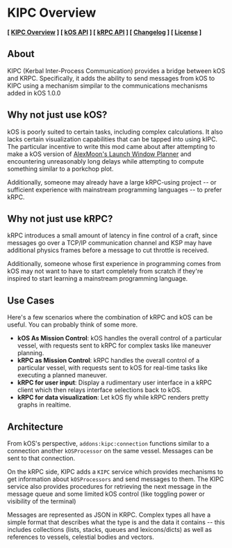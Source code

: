 ﻿# KIPC Overview

**[ [KIPC Overview](index.md) ] [ [kOS API](kos.md) ] [ [kRPC API](krpc.md) ] [ [Changelog](CHANGELOG.md) ] [ [License](LICENSE.md) ]** 

## About

KIPC (Kerbal Inter-Process Communication) provides a bridge between kOS and KRPC.  Specifically, it adds the ability
to send messages from kOS to KIPC using a mechanism simpilar to the communications mechanisms added in kOS 1.0.0

## Why not just use kOS?

kOS is poorly suited to certain tasks, including complex calculations.  It also lacks certain visualization
capabilities that can be tapped into using kIPC.  The particular incentive to write this mod came about after
attempting to make a kOS version of [AlexMoon's Launch Window Planner](http://alexmoon.github.io/ksp/) and
encountering unreasonably long delays while attempting to compute something similar to a porkchop plot.

Additionally, someone may already have a large kRPC-using project -- or sufficient experience with mainstream
programming languages -- to prefer kRPC.

## Why not just use kRPC?

kRPC introduces a small amount of latency in fine control of a craft, since messages go over a TCP/IP communication
channel and KSP may have additional physics frames before a message to cut throttle is received.

Additionally, someone whose first experience in programming comes from kOS may not want to have to start completely 
from scratch if they're inspired to start learning a mainstream programming language.

## Use Cases

Here's a few scenarios where the combination of kRPC and kOS can be useful.  You can probably think of some more.

 * **kOS As Mission Control**: kOS handles the overall control of a particular vessel, with requests sent to kRPC for
   complex tasks like maneuver planning.
 * **kRPC as Mission Control**: kRPC handles the overall control of a particular vessel, with requests sent to kOS for
   real-time tasks like executing a planned maneuver.
 * **kRPC for user input**: Display a rudimentary user interface in a kRPC client which then relays interface 
   selections back to kOS.
 * **kRPC for data visualization**: Let kOS fly while kRPC renders pretty graphs in realtime.
     
## Architecture

From kOS's perspective, `addons:kipc:connection` functions similar to a connection another `kOSProcessor` on the 
same vessel.  Messages can be sent to that connection.

On the kRPC side, KIPC adds a `KIPC` service which provides mechanisms to get information about `kOSProcessors`
and send messages to them.  The KIPC service also provides procedures for retrieving the next message in the message
queue and some limited kOS control (like toggling power or visibility of the terminal)

Messages are represented as JSON in KRPC.  Complex types all have a simple format that describes what the type is and
the data it contains -- this includes collections (lists, stacks, queues and lexicons/dicts) as well as references to
vessels, celestial bodies and vectors.
